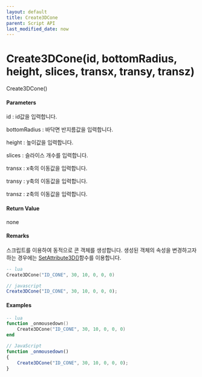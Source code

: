 ```yaml
---
layout: default
title: Create3DCone
parent: Script API
last_modified_date: now
---
```

# Create3DCone\(id, bottomRadius, height, slices, transx, transy, transz\)

Create3DCone\(\)

#### Parameters

id : id값을 입력합니다.

bottomRadius : 바닥면 반지름값을 입력합니다.

height : 높이값을 입력합니다.

slices : 슬라이스 개수를 입력합니다.

transx : x축의 이동값을 입력합니다.

transy : y축의 이동값을 입력합니다.

transz : z축의 이동값을 입력합니다.

#### Return Value

none

#### Remarks

스크립트를 이용하여 동적으로 콘 객체를 생성합니다. 생성된 객체의 속성을 변경하고자 하는 경우에는 [SetAttribute3D\(\)](/ScriptAPI\SetAttribute3D.html)함수를 이용합니다.

```lua
-- lua
Create3DCone("ID_CONE", 30, 10, 0, 0, 0)
```

```js
// javascript
Create3DCone("ID_CONE", 30, 10, 0, 0, 0);
```

#### 

#### Examples

```lua
-- lua
function _onmousedown()
    Create3DCone("ID_CONE", 30, 10, 0, 0, 0)
end
```

```js
// JavaScript
function _onmousedown()
{    
    Create3DCone("ID_CONE", 30, 10, 0, 0, 0);
}
```



